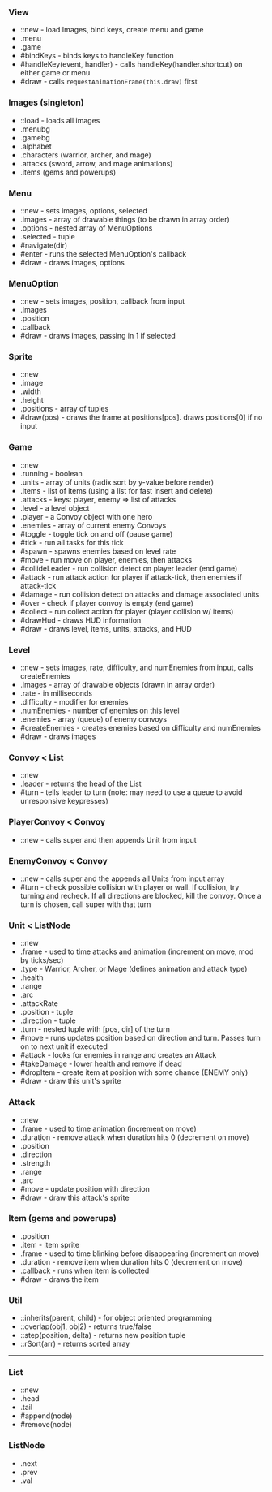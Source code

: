 ### View
  * ::new - load Images, bind keys, create menu and game
  * .menu
  * .game
  * #bindKeys - binds keys to handleKey function
  * #handleKey(event, handler) - calls handleKey(handler.shortcut) on either game or menu
  * #draw - calls `requestAnimationFrame(this.draw)` first

### Images (singleton)
  * ::load - loads all images
  * .menubg
  * .gamebg
  * .alphabet
  * .characters (warrior, archer, and mage)
  * .attacks (sword, arrow, and mage animations)
  * .items (gems and powerups)

### Menu
  * ::new - sets images, options, selected
  * .images - array of drawable things (to be drawn in array order)
  * .options - nested array of MenuOptions
  * .selected - tuple
  * #navigate(dir)
  * #enter - runs the selected MenuOption's callback
  * #draw - draws images, options

### MenuOption
  * ::new - sets images, position, callback from input
  * .images
  * .position
  * .callback
  * #draw - draws images, passing in 1 if selected

### Sprite
  * ::new
  * .image
  * .width
  * .height
  * .positions - array of tuples
  * #draw(pos) - draws the frame at positions[pos]. draws positions[0] if no input

### Game
  * ::new
  * .running - boolean
  * .units - array of units (radix sort by y-value before render)
  * .items - list of items (using a list for fast insert and delete)
  * .attacks - keys: player, enemy => list of attacks
  * .level - a level object
  * .player - a Convoy object with one hero
  * .enemies - array of current enemy Convoys
  * #toggle - toggle tick on and off (pause game)
  * #tick - run all tasks for this tick
  * #spawn - spawns enemies based on level rate
  * #move - run move on player, enemies, then attacks
  * #collideLeader - run collision detect on player leader (end game)
  * #attack - run attack action for player if attack-tick, then enemies if attack-tick
  * #damage - run collision detect on attacks and damage associated units
  * #over - check if player convoy is empty (end game)
  * #collect - run collect action for player (player collision w/ items)
  * #drawHud - draws HUD information
  * #draw - draws level, items, units, attacks, and HUD

### Level
  * ::new - sets images, rate, difficulty, and numEnemies from input, calls createEnemies
  * .images - array of drawable objects (drawn in array order)
  * .rate - in milliseconds
  * .difficulty - modifier for enemies
  * .numEnemies - number of enemies on this level
  * .enemies - array (queue) of enemy convoys
  * #createEnemies - creates enemies based on difficulty and numEnemies
  * #draw - draws images

### Convoy < List
  * ::new
  * .leader - returns the head of the List
  * #turn - tells leader to turn (note: may need to use a queue to avoid unresponsive keypresses)

### PlayerConvoy < Convoy
  * ::new - calls super and then appends Unit from input

### EnemyConvoy < Convoy
  * ::new - calls super and the appends all Units from input array
  * #turn - check possible collision with player or wall. If collision, try turning and recheck. If all directions are blocked, kill the convoy. Once a turn is chosen, call super with that turn

### Unit < ListNode
  * ::new
  * .frame - used to time attacks and animation (increment on move, mod by ticks/sec)
  * .type - Warrior, Archer, or Mage (defines animation and attack type)
  * .health
  * .range
  * .arc
  * .attackRate
  * .position - tuple
  * .direction - tuple
  * .turn - nested tuple with [pos, dir] of the turn
  * #move - runs updates position based on direction and turn. Passes turn on to next unit if executed
  * #attack - looks for enemies in range and creates an Attack
  * #takeDamage - lower health and remove if dead
  * #dropItem - create item at position with some chance (ENEMY only)
  * #draw - draw this unit's sprite

### Attack
  * ::new
  * .frame - used to time animation (increment on move)
  * .duration - remove attack when duration hits 0 (decrement on move)
  * .position
  * .direction
  * .strength
  * .range
  * .arc
  * #move - update position with direction
  * #draw - draw this attack's sprite

### Item (gems and powerups)
  * .position
  * .item - item sprite
  * .frame - used to time blinking before disappearing (increment on move)
  * .duration - remove item when duration hits 0 (decrement on move)
  * .callback - runs when item is collected
  * #draw - draws the item

### Util
  * ::inherits(parent, child) - for object oriented programming
  * ::overlap(obj1, obj2) - returns true/false
  * ::step(position, delta) - returns new position tuple
  * ::rSort(arr) - returns sorted array

---

### List
  * ::new
  * .head
  * .tail
  * #append(node)
  * #remove(node)

### ListNode
  * .next
  * .prev
  * .val
